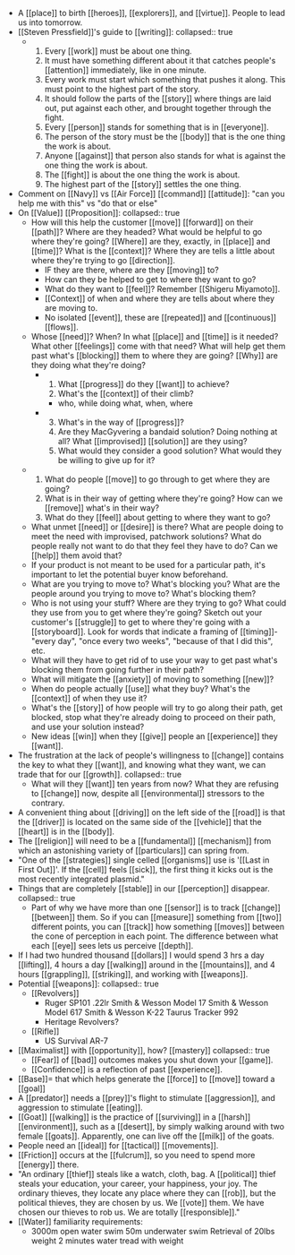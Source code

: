 - A [[place]] to birth [[heroes]], [[explorers]], and [[virtue]]. People to lead us into tomorrow.
- [[Steven Pressfield]]'s guide to [[writing]]:
  collapsed:: true
	- 1) Every [[work]] must be about one thing.
	  2) It must have something different about it that catches people's [[attention]] immediately, like in one minute.
	  3) Every work must start which something that pushes it along. This must point to the highest part of the story.
	  4) It should follow the parts of the [[story]] where things are laid out, put against each other, and brought together through the fight.
	  5) Every [[person]] stands for something that is in [[everyone]].
	  6) The person of the story must be the [[body]] that is the one thing the work is about.
	  7) Anyone [[against]] that person also stands for what is against the one thing the work is about. 
	  8) The [[fight]] is about the one thing the work is about.
	  9) The highest part of the [[story]] settles the one thing.
- Comment on [[Navy]] vs [[Air Force]] [[command]] [[attitude]]: "can you help me with this" vs "do that or else"
- On [[Value]] [[Proposition]]:
  collapsed:: true
	- How will this help the customer [[move]] [[forward]] on their [[path]]? Where are they headed? What would be helpful to go where they're going? [[Where]] are they, exactly, in [[place]] and [[time]]? What is the [[context]]? Where they are tells a little about where they're trying to go [[direction]].
		- IF they are there, where are they [[moving]] to?
		- How can they be helped to get to where they want to go?
		- What do they want to [[feel]]? Remember [[Shigeru Miyamoto]].
		- [[Context]] of when and where they are tells about where they are moving to.
		- No isolated [[event]], these are [[repeated]] and [[continuous]] [[flows]].
	- Whose [[need]]? When? In what [[place]] and [[time]] is it needed? What other [[feelings]] come with that need? What will help get them past what's [[blocking]] them to where they are going? [[Why]] are they doing what they're doing?
		- 1. What [[progress]] do they [[want]] to achieve?
		  2. What's the [[context]] of their climb?
			- who, while doing what, when, where
		- 3. What's in the way of [[progress]]?
		  4. Are they MacGyvering a bandaid solution? Doing nothing at all? What [[improvised]] [[solution]] are they using?
		  5. What would they consider a good solution? What would they be willing to give up for it?
	- 1. What do people [[move]] to go through to get where they are going?
	  2.  What is in their way of getting where they're going? How can we [[remove]] what's in their way?
	  3. What do they [[feel]] about getting to where they want to go?
	- What unmet [[need]] or [[desire]] is there?
	  What are people doing to meet the need with improvised, patchwork solutions?
	  What do people really not want to do that they feel they have to do? Can we [[help]] them avoid that?
	- If your product is not meant to be used for a particular path, it's important to let the potential buyer know beforehand.
	- What are you trying to move to? What's blocking you? What are the people around you trying to move to? What's blocking them?
	- Who is not using your stuff? Where are they trying to go? What could they use from you to get where they're going?
	  Sketch out your customer's [[struggle]] to get to where they're going with a [[storyboard]]. Look for words that indicate a framing of [[timing]]- "every day", "once every two weeks", "because of that I did this", etc.
	- What will they have to get rid of to use your way to get past what's blocking them from going further in their path?
	- What will mitigate the [[anxiety]] of moving to something [[new]]?
	- When do people actually [[use]] what they buy? What's the [[context]] of when they use it?
	- What's the [[story]] of how people will try to go along their path, get blocked, stop what they're already doing to proceed on their path, and use your solution instead?
	- New ideas [[win]] when they [[give]] people an [[experience]] they [[want]].
- The frustration at the lack of people's willingness to [[change]] contains the key to what they [[want]], and knowing what they want, we can trade that for our [[growth]].
  collapsed:: true
	- What will they [[want]] ten years from now? What they are refusing to [[change]] now, despite all [[environmental]] stressors to the contrary.
- A convenient thing about [[driving]] on the left side of the [[road]] is that the [[driver]] is located on the same side of the [[vehicle]] that the [[heart]] is in the [[body]].
- The [[religion]] will need to be a [[fundamental]] [[mechanism]] from which an astonishing variety of [[particulars]] can spring from.
- "One of the [[strategies]] single celled [[organisms]] use is '[[Last in First Out]]'. If the [[cell]] feels [[sick]], the first thing it kicks out is the most recently integrated plasmid."
- Things that are completely [[stable]] in our [[perception]] disappear.
  collapsed:: true
	- Part of why we have more than one [[sensor]] is to track [[change]] [[between]] them. So if you can [[measure]] something from [[two]] different points, you can [[track]] how something [[moves]] between the cone of perception in each point. The difference between what each [[eye]] sees lets us perceive [[depth]].
- If I had two hundred thousand [[dollars]] I would spend 3 hrs a day [[lifting]], 4 hours a day [[walking]] around in the [[mountains]], and 4 hours [[grappling]], [[striking]], and working with [[weapons]].
- Potential [[weapons]]:
  collapsed:: true
	- [[Revolvers]]
		- Ruger SP101 .22lr
		  Smith & Wesson Model 17
		  Smith & Wesson Model 617
		  Smith & Wesson K-22
		  Taurus Tracker 992
		- Heritage Revolvers?
	- [[Rifle]]
		- US Survival AR-7
- [[Maximalist]] with [[opportunity]], how? [[mastery]]
  collapsed:: true
	- [[Fear]] of [[bad]] outcomes makes you shut down your [[game]].
	- [[Confidence]] is a reflection of past [[experience]].
- [[Base]]= that which helps generate the [[force]] to [[move]] toward a [[goal]]
- A [[predator]] needs a [[prey]]'s flight to stimulate [[aggression]], and aggression to stimulate [[eating]].
- [[Goat]] [[walking]] is the practice of [[surviving]] in a [[harsh]] [[environment]], such as a [[desert]], by simply walking around with two female [[goats]]. Apparently, one can live off the [[milk]] of the goats.
- People need an [[ideal]] for [[tactical]] [[movements]].
- [[Friction]] occurs at the [[fulcrum]], so you need to spend more [[energy]] there.
- "An ordinary [[thief]] steals like a watch, cloth, bag. A [[political]] thief steals your education, your career, your happiness, your joy. The ordinary thieves, they locate any place where they can [[rob]], but the political thieves, they are chosen by us. We [[vote]] them. We have chosen our thieves to rob us. We are totally [[responsible]]."
- [[Water]] familiarity requirements:
	- 3000m open water swim
	  50m underwater swim
	  Retrieval of 20lbs weight
	  2 minutes water tread with weight
